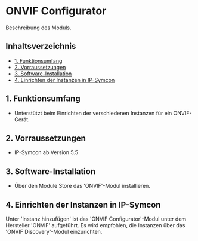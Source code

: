 # ONVIF Configurator
Beschreibung des Moduls.

## Inhaltsverzeichnis <!-- omit in toc -->

- [1. Funktionsumfang](#1-funktionsumfang)
- [2. Vorraussetzungen](#2-vorraussetzungen)
- [3. Software-Installation](#3-software-installation)
- [4. Einrichten der Instanzen in IP-Symcon](#4-einrichten-der-instanzen-in-ip-symcon)

## 1. Funktionsumfang

* Unterstützt beim Einrichten der verschiedenen Instanzen für ein ONVIF-Gerät.  

## 2. Vorraussetzungen

* IP-Symcon ab Version 5.5

## 3. Software-Installation

* Über den Module Store das 'ONVIF'-Modul installieren.

## 4. Einrichten der Instanzen in IP-Symcon

 Unter 'Instanz hinzufügen' ist das 'ONVIF Configurator'-Modul unter dem Hersteller 'ONVIF' aufgeführt.
 Es wird empfohlen, die Instanzen über das 'ONVIF Discovery'-Modul einzurichten.  
